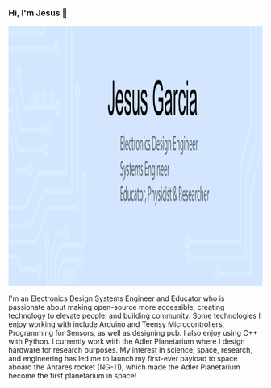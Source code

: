 
### Hi, I'm Jesus 👋

<p><img src="https://github.com/jgarci5968/jgarci5968/blob/main/images/gh-header-image-cropped-01.png?raw=true" alt="" width="1581" height="515" /></p>

<p>I'm an Electronics Design Systems Engineer and Educator who is passionate about making open-source more accessible, creating technology to elevate people, and building community. Some technologies I enjoy working with include Arduino and Teensy Microcontrollers, Programming for Sensors, as well as designing pcb. I also enjoy using C++ with Python. I currently work with the Adler Planetarium where I design hardware for research purposes. My interest in science, space, research, and engineering has led me to launch my first-ever payload to space aboard the Antares rocket (NG-11), which made the Adler Planetarium become the first planetarium in space!&nbsp;</p>
<!--
**jgarci5968/jgarci5968** is a ✨ _special_ ✨ repository because its `README.md` (this file) appears on your GitHub profile.

Here are some ideas to get you started:

- 🔭 I’m currently working on ...
- 🌱 I’m currently learning ...
- 👯 I’m looking to collaborate on ...
- 🤔 I’m looking for help with ...
- 💬 Ask me about ...
- 📫 How to reach me: ...
- 😄 Pronouns: ...
- ⚡ Fun fact: ...
-->
